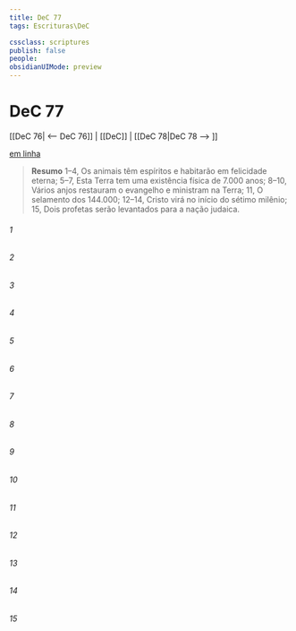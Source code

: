```yaml
---
title: DeC 77
tags: Escrituras\DeC

cssclass: scriptures
publish: false
people:
obsidianUIMode: preview
---
```


# DeC 77
[[DeC 76| <-- DeC 76]] | [[DeC]] | [[DeC 78|DeC 78 --> ]]

[em linha](https://churchofjesuschrist.org/study/scriptures/dc-testament/dc/77?lang=por)

> __Resumo__
1–4, Os animais têm espíritos e habitarão em felicidade eterna; 5–7, Esta Terra tem uma existência física de 7.000 anos; 8–10, Vários anjos restauram o evangelho e ministram na Terra; 11, O selamento dos 144.000; 12–14, Cristo virá no início do sétimo milênio; 15, Dois profetas serão levantados para a nação judaica.

###### 1 


###### 2 


###### 3 


###### 4 


###### 5 


###### 6 


###### 7 


###### 8 


###### 9 


###### 10 


###### 11 


###### 12 


###### 13 


###### 14 


###### 15 


